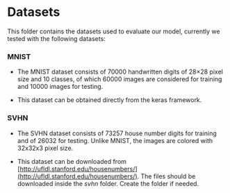 # Datasets

This folder contains the datasets used to evaluate our model, currently we tested with the following datasets:

### MNIST

- The MNIST dataset consists of 70000 handwritten digits of 28×28 pixel size and 10 classes, of which 60000 images are considered for training and 10000 images for testing.

- This dataset can be obtained directly from the keras framework.

### SVHN

- The SVHN dataset consists of 73257 house number digits for training and of 26032 for testing. Unlike MNIST, the images are colored with 32x32x3 pixel size.

- This dataset can be downloaded from [http://ufldl.stanford.edu/housenumbers/](http://ufldl.stanford.edu/housenumbers/). The files should be downloaded inside the *svhn* folder. Create the folder if needed.
